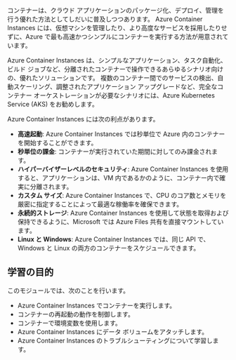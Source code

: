 コンテナーは、クラウド アプリケーションのパッケージ化、デプロイ、管理を行う優れた方法としてしだいに普及しつつあります。 Azure Container Instances には、仮想マシンを管理したり、より高度なサービスを採用したりせずに、Azure で最も高速かつシンプルにコンテナーを実行する方法が用意されています。

Azure Container Instances は、シンプルなアプリケーション、タスク自動化、ビルド ジョブなど、分離されたコンテナーで操作できるあらゆるシナリオ向けの、優れたソリューションです。 複数のコンテナー間でのサービスの検出、自動スケーリング、調整されたアプリケーション アップグレードなど、完全なコンテナー オーケストレーションが必要なシナリオには、Azure Kubernetes Service (AKS) をお勧めします。

Azure Container Instances には次の利点があります。

- **高速起動**: Azure Container Instances では秒単位で Azure 内のコンテナーを開始することができます。
- **秒単位の課金**: コンテナーが実行されていた期間に対してのみ課金されます。
- **ハイパーバイザーレベルのセキュリティ**: Azure Container Instances を使用すると、アプリケーションは、VM 内であるかのように、コンテナー内で確実に分離されます。
- **カスタム サイズ**: Azure Container Instances で、CPU のコア数とメモリを厳密に指定することによって最適な稼働率を確保できます。
- **永続的ストレージ**: Azure Container Instances を使用して状態を取得および保持できるように、Microsoft では Azure Files 共有を直接マウントしています。
- **Linux と Windows**: Azure Container Instances では、同じ API で、Windows と Linux の両方のコンテナーをスケジュールできます。

## <a name="learning-objectives"></a>学習の目的  

このモジュールでは、次のことを行います。

- Azure Container Instances でコンテナーを実行します。
- コンテナーの再起動の動作を制御します。
- コンテナーで環境変数を使用します。
- Azure Container Instances にデータ ボリュームをアタッチします。
- Azure Container Instances のトラブルシューティングについて学習します。
